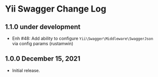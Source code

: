 # Yii Swagger Change Log

## 1.1.0 under development

- Enh #48: Add ability to configure `Yii\Swagger\Middleware\SwaggerJson` via config params (rustamwin)

## 1.0.0 December 15, 2021

- Initial release.